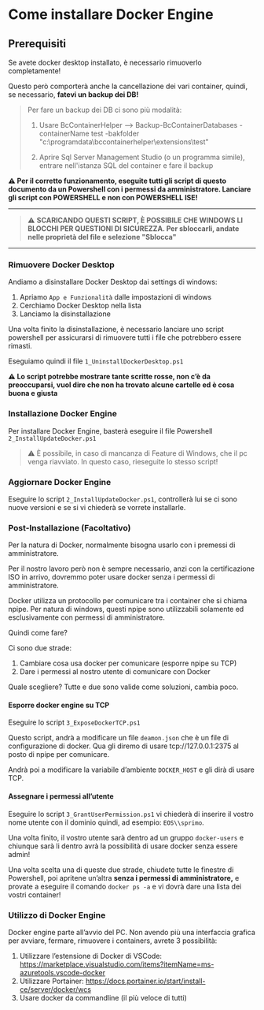 # Come installare Docker Engine

## Prerequisiti

Se avete docker desktop installato, è necessario rimuoverlo completamente!

Questo però comporterà anche la cancellazione dei vari container, quindi, se necessario, **fatevi un backup dei DB!**


> Per fare un backup dei DB ci sono più modalità:
> 1. Usare BcContainerHelper --> Backup-BcContainerDatabases -containerName test -bakfolder "c:\programdata\bccontainerhelper\extensions\test"
> 
> 2. Aprire Sql Server Management Studio (o un programma simile), entrare nell'istanza SQL del container e fare il backup


**⚠️ Per il corretto funzionamento, eseguite tutti gli script di questo documento da un Powershell con i permessi da amministratore. Lanciare gli script con POWERSHELL e non con POWERSHELL ISE!**

***
> ⚠️ 
**SCARICANDO QUESTI SCRIPT, È POSSIBILE CHE WINDOWS LI BLOCCHI PER QUESTIONI DI SICUREZZA. Per sbloccarli, andate nelle proprietà del file e selezione "Sblocca"**

***

### Rimuovere Docker Desktop

Andiamo a disinstallare Docker Desktop dai settings di windows:

1. Apriamo `App e Funzionalità` dalle impostazioni di windows
2. Cerchiamo Docker Desktop nella lista
3. Lanciamo la disinstallazione

Una volta finito la disinstallazione, è necessario lanciare uno script powershell per assicurarsi di rimuovere tutti i file che potrebbero essere rimasti.

Eseguiamo quindi il file `1_UninstallDockerDesktop.ps1`

**⚠️ Lo script potrebbe mostrare tante scritte rosse, non c’è da preoccuparsi, vuol dire che non ha trovato alcune cartelle ed è cosa buona e giusta**

### Installazione Docker Engine

Per installare Docker Engine, basterà eseguire il file Powershell `2_InstallUpdateDocker.ps1`

>⚠️ È possibile, in caso di mancanza di Feature di Windows, che il pc venga riavviato. In questo caso, rieseguite lo stesso script!

### Aggiornare Docker Engine

Eseguire lo script `2_InstallUpdateDocker.ps1`, controllerà lui se ci sono nuove versioni e se si vi chiederà se vorrete installarle.

### Post-Installazione (Facoltativo)

Per la natura di Docker, normalmente bisogna usarlo con i premessi di amministratore.

Per il nostro lavoro però non è sempre necessario, anzi con la certificazione ISO in arrivo, dovremmo poter usare docker senza i permessi di amministratore.

Docker utilizza un protocollo per comunicare tra i container che si chiama npipe. Per natura di windows, questi npipe sono utilizzabili solamente ed esclusivamente con permessi di amministratore.

Quindi come fare?

Ci sono due strade:

1. Cambiare cosa usa docker per comunicare (esporre npipe su TCP)
2. Dare i permessi al nostro utente di comunicare con Docker

Quale scegliere? Tutte e due sono valide come soluzioni, cambia poco.

#### Esporre docker engine su TCP

Eseguire lo script `3_ExposeDockerTCP.ps1`

Questo script, andrà a modificare un file `deamon.json` che è un file di configurazione di docker. Qua gli diremo di usare tcp://127.0.0.1:2375 al posto di npipe per comunicare.

Andrà poi a modificare la variabile d’ambiente `DOCKER_HOST` e gli dirà di usare TCP.

#### Assegnare i permessi all’utente

Eseguire lo script `3_GrantUserPermission.ps1` vi chiederà di inserire il vostro nome utente con il dominio quindi, ad esempio: `EOS\\sprimo`.

Una volta finito, il vostro utente sarà dentro ad un gruppo `docker-users` e chiunque sarà li dentro avrà la possibilità di usare docker senza essere admin!

Una volta scelta una di queste due strade, chiudete tutte le finestre di Powershell, poi apritene un’altra **senza i permessi di amministratore,** e provate a eseguire il comando `docker ps -a` e vi dovrà dare una lista dei vostri container!

### Utilizzo di Docker Engine

Docker engine parte all’avvio del PC. Non avendo più una interfaccia grafica per avviare, fermare, rimuovere i containers, avrete 3 possibilità:

1. Utilizzare l’estensione di Docker di VSCode: <https://marketplace.visualstudio.com/items?itemName=ms-azuretools.vscode-docker>
2. Utilizzare Portainer: <https://docs.portainer.io/start/install-ce/server/docker/wcs>
3. Usare docker da commandline (il più veloce di tutti)